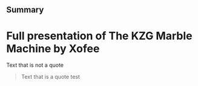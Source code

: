## Summary
# Full presentation of The KZG Marble Machine by Xofee

Text that is not a quote

> Text that is a quote test
